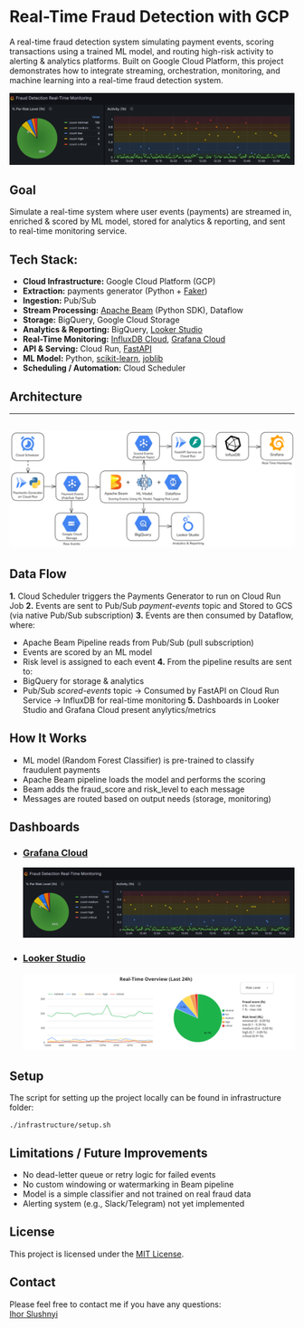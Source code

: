 # Real-Time Fraud Detection with GCP

A real-time fraud detection system simulating payment events, scoring transactions using a trained ML model, and routing high-risk activity to alerting & analytics platforms. Built on Google Cloud Platform, this project demonstrates how to integrate streaming, orchestration, monitoring, and machine learning into a real-time fraud detection system.

![Grafana Demo](/dashboards/images/animation_grafana.gif)

## Goal

Simulate a real-time system where user events (payments) are streamed in, enriched & scored by ML model, stored for analytics & reporting, and sent to real-time monitoring service.

## Tech Stack:

- **Cloud Infrastructure:** Google Cloud Platform (GCP)
- **Extraction:** payments generator (Python + [Faker](https://faker.readthedocs.io/en/master/))
- **Ingestion:** Pub/Sub
- **Stream Processing:** [Apache Beam](https://beam.apache.org/) (Python SDK), Dataflow
- **Storage:** BigQuery, Google Cloud Storage
- **Analytics & Reporting:** BigQuery, [Looker Studio](https://lookerstudio.google.com/u/0/navigation/reporting)
- **Real-Time Monitoring:** [InfluxDB Cloud](https://www.influxdata.com/products/influxdb-cloud/serverless/), [Grafana Cloud](https://grafana.com/products/cloud/)
- **API & Serving:** Cloud Run, [FastAPI](https://fastapi.tiangolo.com/)
- **ML Model:** Python, [scikit-learn](https://scikit-learn.org/), [joblib](https://joblib.readthedocs.io/en/stable/)
- **Scheduling / Automation:** Cloud Scheduler

## Architecture
---
![Architecture diagram - Real-Time Fraud Detection](/diagrams/architecture.png)
---

## Data Flow

**1.** Cloud Scheduler triggers the Payments Generator to run on Cloud Run Job
**2.** Events are sent to Pub/Sub _payment-events_ topic and Stored to GCS (via native Pub/Sub subscription)
**3.** Events are then consumed by Dataflow, where:
 - Apache Beam Pipeline reads from Pub/Sub (pull subscription)
 - Events are scored by an ML model
 - Risk level is assigned to each event
**4.** From the pipeline results are sent to:
 - BigQuery for storage & analytics
 - Pub/Sub _scored-events_ topic → Consumed by FastAPI on Cloud Run Service → InfluxDB for real-time monitoring
**5.** Dashboards in Looker Studio and Grafana Cloud present anylytics/metrics

## How It Works

- ML model (Random Forest Classifier) is pre-trained to classify fraudulent payments
- Apache Beam pipeline loads the model and performs the scoring
- Beam adds the fraud_score and risk_level to each message
- Messages are routed based on output needs (storage, monitoring)

## Dashboards

- ### [Grafana Cloud](https://ihorslushnyi.grafana.net/public-dashboards/c58a9a27503147cda341f799c3a84ad6)
  [![Grafana Cloud](/dashboards/images/grafana-preview.png)](https://ihorslushnyi.grafana.net/public-dashboards/c58a9a27503147cda341f799c3a84ad6)
- ### [Looker Studio](https://lookerstudio.google.com/embed/reporting/a3a86a23-b364-4f25-8ff8-aef881fb0ad6/page/DlyQF)
  [![Looker Studio](/dashboards/images/looker-studio-preview.png)](https://lookerstudio.google.com/embed/reporting/a3a86a23-b364-4f25-8ff8-aef881fb0ad6/page/DlyQF)

## Setup

The script for setting up the project locally can be found in infrastructure folder:

```
./infrastructure/setup.sh
```

## Limitations / Future Improvements

- No dead-letter queue or retry logic for failed events
- No custom windowing or watermarking in Beam pipeline
- Model is a simple classifier and not trained on real fraud data
- Alerting system (e.g., Slack/Telegram) not yet implemented

## License

This project is licensed under the [MIT License](LICENSE).

## Contact

Please feel free to contact me if you have any questions:\
[Ihor Slushnyi](https://www.linkedin.com/in/ihor-slushnyi-a7b9441b4/)
